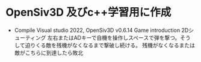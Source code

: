 # OpenSiv3D 及びc++学習用に作成
-  Compile Visual studio 2022, OpenSiv3D v0.6.14 Game introduction 2Dシューティング
左右またはADキーで自機を操作しスペースで弾を撃つ。そうして迫りくる敵を残機がなくなるまで撃破し続ける。
残機がなくなるまたは敵がこちらに到達したら敗北
